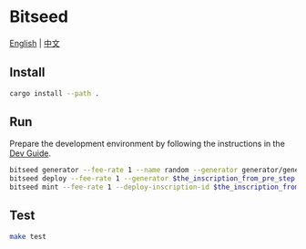 # Bitseed

[English](docs/pages/index.en-US.mdx) | [中文](docs/pages/index.zh-CN.mdx)

## Install

```bash
cargo install --path .
```

## Run

Prepare the development environment by following the instructions in the [Dev Guide](./dev_guide.md).

```bash
bitseed generator --fee-rate 1 --name random --generator generator/generator.wasm
bitseed deploy --fee-rate 1 --generator $the_inscription_from_pre_step --tick bits --amount 210000000000 --deploy-args 1000 --deploy-args 100000
bitseed mint --fee-rate 1 --deploy-inscription-id $the_inscription_from_pre_step 
```
## Test

```bash
make test
```